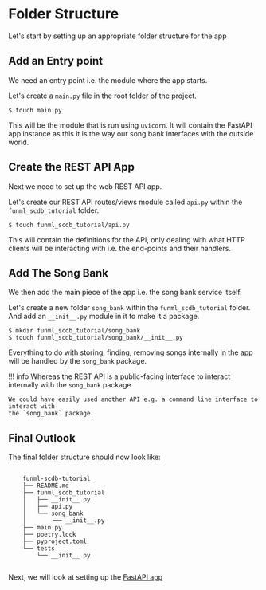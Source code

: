 # Folder Structure

Let's start by setting up an appropriate folder structure for the app

## Add an Entry point

We need an entry point i.e. the module where the app starts.

Let's create a `main.py` file in the root folder of the project.

<div class="termy">

```console
$ touch main.py
```

</div>

This will be the module that is run using `uvicorn`. It will contain
the FastAPI app instance as this it is the way our song bank interfaces
with the outside world.

## Create the REST API App

Next we need to set up the web REST API app.

Let's create our REST API routes/views module called `api.py` within the
`funml_scdb_tutorial` folder.

<div class="termy">

```console
$ touch funml_scdb_tutorial/api.py
```

</div>

This will contain the definitions for the API, only dealing with what
HTTP clients will be interacting with i.e. the end-points and their handlers.

## Add The Song Bank

We then add the main piece of the app i.e. the song bank service itself.

Let's create a new folder `song_bank` within the `funml_scdb_tutorial` folder.
And add an `__init__.py` module in it to make it a package.

<div class="termy">

```console
$ mkdir funml_scdb_tutorial/song_bank
$ touch funml_scdb_tutorial/song_bank/__init__.py
```

</div>

Everything to do with storing, finding, removing songs internally in the app
will be handled by the `song_bank` package.

!!! info
    Whereas the REST API is a public-facing interface to interact internally with
    the `song_bank` package.
    
    We could have easily used another API e.g. a command line interface to interact with
    the `song_bank` package.

## Final Outlook

The final folder structure should now look like:

```shell

    funml-scdb-tutorial
    ├── README.md
    ├── funml_scdb_tutorial
    │   ├── __init__.py
    │   ├── api.py
    │   └── song_bank
    │       └── __init__.py
    ├── main.py
    ├── poetry.lock
    ├── pyproject.toml
    └── tests
        └── __init__.py
    
```

Next, we will look at setting up the [FastAPI app](./fastapi-app.md)
